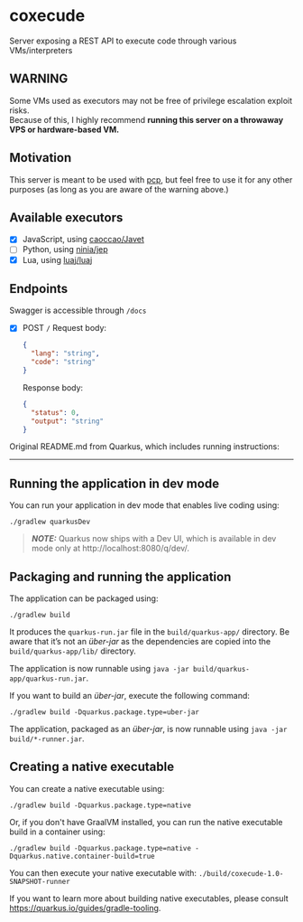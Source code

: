 # coxecude

Server exposing a REST API to execute code through various VMs/interpreters

## WARNING

Some VMs used as executors may not be free of privilege escalation exploit risks.  
Because of this, I highly recommend **running this server on a throwaway VPS
or hardware-based VM.**  

## Motivation

This server is meant to be used with [pcp](https://github.com/PixelSam123/pcp),
but feel free to use it for any other purposes (as long as you are aware of
the warning above.)

## Available executors

- [X] JavaScript, using [caoccao/Javet](https://github.com/caoccao/Javet)
- [ ] Python, using [ninia/jep](https://github.com/ninia/jep)
- [X] Lua, using [luaj/luaj](https://github.com/luaj/luaj)

## Endpoints

Swagger is accessible through `/docs`

- [X] POST `/`
  Request body:
  ```json
  {
    "lang": "string",
    "code": "string"
  }
  ```
  Response body:
  ```json
  {
    "status": 0,
    "output": "string"
  }
  ```

Original README.md from Quarkus, which includes running instructions:

---

## Running the application in dev mode

You can run your application in dev mode that enables live coding using:

```shell script
./gradlew quarkusDev
```

> **_NOTE:_**  Quarkus now ships with a Dev UI, which is available in dev mode only
> at http://localhost:8080/q/dev/.

## Packaging and running the application

The application can be packaged using:

```shell script
./gradlew build
```

It produces the `quarkus-run.jar` file in the `build/quarkus-app/` directory.
Be aware that it’s not an _über-jar_ as the dependencies are copied into
the `build/quarkus-app/lib/` directory.

The application is now runnable using
`java -jar build/quarkus-app/quarkus-run.jar`.

If you want to build an _über-jar_, execute the following command:

```shell script
./gradlew build -Dquarkus.package.type=uber-jar
```

The application, packaged as an _über-jar_, is now runnable using
`java -jar build/*-runner.jar`.

## Creating a native executable

You can create a native executable using:

```shell script
./gradlew build -Dquarkus.package.type=native
```

Or, if you don't have GraalVM installed, you can run the native executable build
in a container using:

```shell script
./gradlew build -Dquarkus.package.type=native -Dquarkus.native.container-build=true
```

You can then execute your native executable with:
`./build/coxecude-1.0-SNAPSHOT-runner`

If you want to learn more about building native executables, please
consult https://quarkus.io/guides/gradle-tooling.
